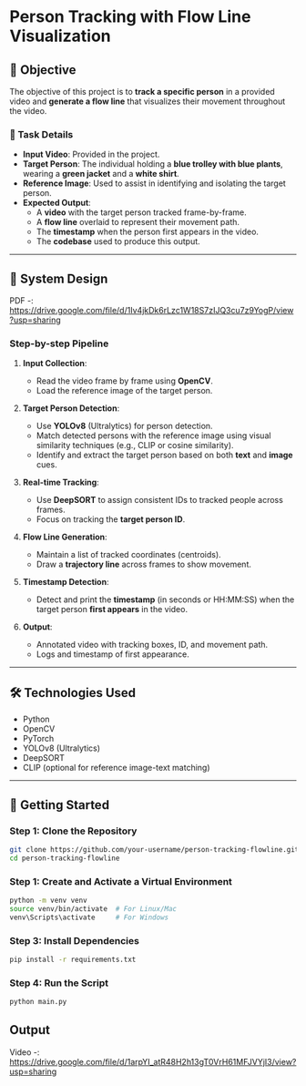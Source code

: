 # Person Tracking with Flow Line Visualization

## 🎯 Objective

The objective of this project is to **track a specific person** in a provided video and **generate a flow line** that visualizes their movement throughout the video.

### 📌 Task Details

- **Input Video**: Provided in the project.
- **Target Person**: The individual holding a **blue trolley with blue plants**, wearing a **green jacket** and a **white shirt**.
- **Reference Image**: Used to assist in identifying and isolating the target person.
- **Expected Output**:
  - A **video** with the target person tracked frame-by-frame.
  - A **flow line** overlaid to represent their movement path.
  - The **timestamp** when the person first appears in the video.
  - The **codebase** used to produce this output.

---

## 🧠 System Design

PDF -: https://drive.google.com/file/d/1Iv4jkDk6rLzc1W18S7zIJQ3cu7z9YogP/view?usp=sharing

### Step-by-step Pipeline

1. **Input Collection**:
   - Read the video frame by frame using **OpenCV**.
   - Load the reference image of the target person.

2. **Target Person Detection**:
   - Use **YOLOv8** (Ultralytics) for person detection.
   - Match detected persons with the reference image using visual similarity techniques (e.g., CLIP or cosine similarity).
   - Identify and extract the target person based on both **text** and **image** cues.

3. **Real-time Tracking**:
   - Use **DeepSORT** to assign consistent IDs to tracked people across frames.
   - Focus on tracking the **target person ID**.

4. **Flow Line Generation**:
   - Maintain a list of tracked coordinates (centroids).
   - Draw a **trajectory line** across frames to show movement.

5. **Timestamp Detection**:
   - Detect and print the **timestamp** (in seconds or HH:MM:SS) when the target person **first appears** in the video.

6. **Output**:
   - Annotated video with tracking boxes, ID, and movement path.
   - Logs and timestamp of first appearance.

---

## 🛠️ Technologies Used

- Python
- OpenCV
- PyTorch
- YOLOv8 (Ultralytics)
- DeepSORT
- CLIP (optional for reference image-text matching)

---

## 🚀 Getting Started

### Step 1: Clone the Repository

```bash
git clone https://github.com/your-username/person-tracking-flowline.git
cd person-tracking-flowline
```
### Step 1: Create and Activate a Virtual Environment

```bash
python -m venv venv
source venv/bin/activate  # For Linux/Mac
venv\Scripts\activate     # For Windows
```
### Step 3: Install Dependencies

```bash
pip install -r requirements.txt
```
### Step 4: Run the Script

```bash
python main.py
```

## Output
 Video -: https://drive.google.com/file/d/1arpYI_atR48H2h13gT0VrH61MFJVYjI3/view?usp=sharing


